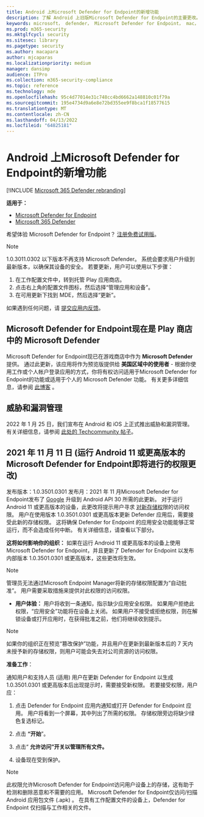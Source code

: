 ```yaml
---
title: Android 上Microsoft Defender for Endpoint的新增功能
description: 了解 Android 上旧版Microsoft Defender for Endpoint的主要更改。
keywords: microsoft， defender， Microsoft Defender for Endpoint， mac， 安装， macos， whatsnew
ms.prod: m365-security
ms.mktglfcycl: security
ms.sitesec: library
ms.pagetype: security
ms.author: macapara
author: mjcaparas
ms.localizationpriority: medium
manager: dansimp
audience: ITPro
ms.collection: m365-security-compliance
ms.topic: reference
ms.technology: mde
ms.openlocfilehash: 95c4d77014e31c748cc4bd6662a148810c01f79a
ms.sourcegitcommit: 195e4734d9a6e8e72bd355ee9f8bca1f18577615
ms.translationtype: MT
ms.contentlocale: zh-CN
ms.lasthandoff: 04/13/2022
ms.locfileid: "64825181"
---
```

# <a name="whats-new-in-microsoft-defender-for-endpoint-on-android"></a>Android 上Microsoft Defender for Endpoint的新增功能

[!INCLUDE [Microsoft 365 Defender rebranding](../../includes/microsoft-defender.md)]

**适用于：**
- [Microsoft Defender for Endpoint](https://go.microsoft.com/fwlink/p/?linkid=2154037)
- [Microsoft 365 Defender](https://go.microsoft.com/fwlink/?linkid=2118804)

希望体验 Microsoft Defender for Endpoint？ [注册免费试用版](https://signup.microsoft.com/create-account/signup?products=7f379fee-c4f9-4278-b0a1-e4c8c2fcdf7e&ru=https://aka.ms/MDEp2OpenTrial?ocid=docs-wdatp-exposedapis-abovefoldlink)。

>[!NOTE]
>1.0.3011.0302 以下版本不再支持 Microsoft Defender。 系统会要求用户升级到最新版本，以确保其设备的安全。
若要更新，用户可以使用以下步骤：
>1. 在工作配置文件中，转到托管 Play 应用商店。
>2. 点击右上角的配置文件图标，然后选择“管理应用和设备”。
>3. 在可用更新下找到 MDE，然后选择“更新”。
>
>如果遇到任何问题，请 [提交应用内反馈](/security/defender-endpoint/android-support-signin#send-in-app-feedback)。

## <a name="microsoft-defender-for-endpoint-is-now-microsoft-defender-in-the-play-store"></a>Microsoft Defender for Endpoint现在是 Play 商店中的 Microsoft Defender

Microsoft Defender for Endpoint现已在游戏商店中作为 **Microsoft Defender** 提供。 通过此更新，该应用将作为预览版提供给 **美国区域中的使用者** - 根据你使用工作或个人帐户登录应用的方式，你将有权访问适用于Microsoft Defender for Endpoint的功能或适用于个人的 Microsoft Defender 功能。 有关更多详细信息，请参阅 [此博客](https://www.microsoft.com/microsoft-365/microsoft-defender-for-individuals) 。

## <a name="threat-and-vulnerability-management"></a>威胁和漏洞管理

2022 年 1 月 25 日，我们宣布在 Android 和 iOS 上正式推出威胁和漏洞管理。 有关详细信息，请参阅 [此处的 Techcommunity 帖子](https://techcommunity.microsoft.com/t5/microsoft-defender-for-endpoint/announcing-general-availability-of-vulnerability-management/ba-p/3071663)。

## <a name="upcoming-permission-changes-for-microsoft-defender-for-endpoint-running-android-11-or-later-nov-2021"></a>2021 年 11 月 11 日 (运行 Android 11 或更高版本的Microsoft Defender for Endpoint即将进行的权限更改) 

发布版本：1.0.3501.0301 发布月：2021 年 11 月Microsoft Defender for Endpoint发布了 [Google](https://developer.android.com/distribute/play-policies#APILevel30) 升级到 Android API 30 所需的此更新。 对于运行 Android 11 或更高版本的设备，此更改将提示用户寻求 [对新存储权](https://developer.android.com/training/data-storage/manage-all-files#all-files-access-google-play)限的访问权限。 用户在使用版本 1.0.3501.0301 或更高版本更新 Defender 应用后，需要接受此新的存储权限。 这将确保 Defender for Endpoint 的应用安全功能能够正常运行，而不会造成任何中断。 有关详细信息，请查看以下部分。

**这将如何影响你的组织：** 如果在运行 Android 11 或更高版本的设备上使用Microsoft Defender for Endpoint，并且更新了 Defender for Endpoint 以发布内部版本 1.0.3501.0301 或更高版本，这些更改将生效。

> [!NOTE]
> 管理员无法通过Microsoft Endpoint Manager将新的存储权限配置为“自动批准”。 用户需要采取措施来提供对此权限的访问权限。

- **用户体验：** 用户将收到一条通知，指示缺少应用安全权限。 如果用户拒绝此权限，“应用安全”功能将在设备上关闭。 如果用户不接受或拒绝权限，则在解锁设备或打开应用时，在获得批准之前，他们将继续收到提示。

> [!NOTE]
> 如果你的组织正在预览“篡改保护”功能，并且用户在更新到最新版本后的 7 天内未授予新的存储权限，则用户可能会失去对公司资源的访问权限。

**准备工作**：

通知用户和支持人员 (适用) 用户在更新 Defender for Endpoint 以生成 1.0.3501.0301 或更高版本后出现提示时，需要接受新权限。 若要接受权限，用户应：

1. 点击 Defender for Endpoint 应用内通知或打开 Defender for Endpoint 应用。 用户将看到一个屏幕，其中列出了所需的权限。 存储权限旁边将缺少绿色复选标记。

2. 点击 **“开始**”。

3. 点击“ **允许访问”开关以管理所有文件。**

4. 设备现在受到保护。

  > [!NOTE]
  > 此权限允许Microsoft Defender for Endpoint访问用户设备上的存储，这有助于检测和删除恶意和不需要的应用。 Microsoft Defender for Endpoint仅访问/扫描 Android 应用包文件 (.apk) 。 在具有工作配置文件的设备上，Defender for Endpoint 仅扫描与工作相关的文件。
